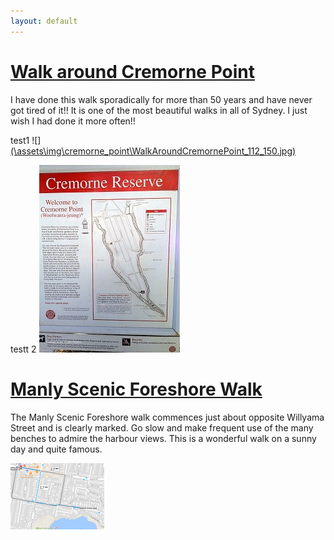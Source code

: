 ```yaml
---
layout: default
---
```






# [](#header-1)[Walk around Cremorne Point](\walks\walk_around_cremorne_point)


I have done this walk sporadically for more than 50 years and have never got tired of it!! It is one of the most beautiful walks in all of Sydney. I just wish I had done it more often!!

test1
![][(\assets\img\cremorne_point\WalkAroundCremornePoint_112_150.jpg)](\assets\img\cremorne_point\WalkAroundCremornePoint_225_300.jpg)


testt 2
![(\assets\img\cremorne_point\WalkAroundCremornePoint_112_150.jpg)](\assets\img\cremorne_point\WalkAroundCremornePoint_225_300.jpg)




# [](#header-2)[Manly Scenic Foreshore Walk](\walks\manly_foreshore)

The Manly Scenic Foreshore walk commences just about opposite Willyama Street and is clearly marked. Go slow and make frequent use of the many benches to admire the harbour views. This is a wonderful walk on a sunny day and quite famous.

![](\assets\img\manly_foreshore\map_manly_foreshore_walk_150_106.png)








